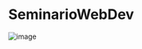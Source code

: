 # SeminarioWebDev
![image](https://github.com/CauaRibeiroXY/SeminarioWebDev/assets/52759304/b0f44e95-065f-47a1-958f-1ccb2cc4c7dc)
